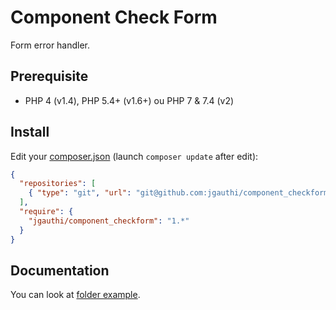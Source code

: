 # Component Check Form
Form error handler.

## Prerequisite

* PHP 4 (v1.4), PHP 5.4+ (v1.6+) ou PHP 7 & 7.4 (v2)

## Install
Edit your [composer.json](https://getcomposer.org) (launch `composer update` after edit):
```json
{
  "repositories": [
    { "type": "git", "url": "git@github.com:jgauthi/component_checkform.git" }
  ],
  "require": {
    "jgauthi/component_checkform": "1.*"
  }
}
```


## Documentation
You can look at [folder example](https://github.com/jgauthi/component_checkform/tree/master/example).


